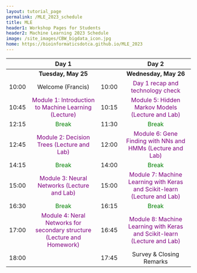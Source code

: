 ```yaml
---
layout: tutorial_page
permalink: /MLE_2023_schedule
title: MLE
header1: Workshop Pages for Students
header2: Machine Learning 2023 Schedule
image: /site_images/CBW_bigdata_icon.jpg
home: https://bioinformaticsdotca.github.io/MLE_2023
---
```


| | **Day 1** | | **Day 2** |  
| :---: | :---: | :---: | :---: |    
| | **Tuesday, May 25** | | **Wednesday, May 26** |  
|	10:00	|	Welcome (Francis)	|	10:00	|	<font color="purple">Day 1 recap and technology check</font>	|
|	10:45	|	<font color="purple">Module 1: Introduction to Machine Learning (Lecture)</font>|	10:15	|	<font color="purple">Module 5: Hidden Markov Models (Lecture and Lab)</font>|
|	12:15	|	<font color="green">Break</font>|	11:30	|	<font color="green">Break</font>	|
|	12:45|	<font color="purple">Module 2: Decision Trees (Lecture and Lab) </font>|	12:00	|	<font color="purple">Module 6: Gene Finding with NNs and HMMs (Lecture and Lab) </font>|
|	14:15	|	<font color="green">Break</font>|	14:00	|	<font color="green">Break</font>|
|	15:00	|	<font color="purple">Module 3: Neural Networks (Lecture and Lab)</font> |	15:00	|	<font color="purple">Module 7: Machine Learning with Keras and Scikit-learn (Lecture and Lab)</font>|
|	16:30	|	<font color="green">Break</font>|	16:15	|	<font color="green">Break</font>	|
|	17:00	|	<font color="purple">Module 4: Neral Networks for secondary structure (Lecture and Homework)</font>|	16:45	|	<font color="purple">Module 8: Machine Learning with Keras and Scikit-learn (Lecture and Lab)</font>|
| 18:00 |	| 17:45 |	Survey & Closing Remarks |  
